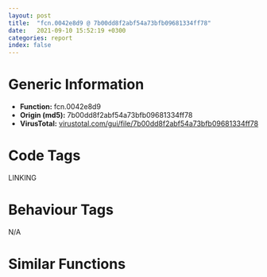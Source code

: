 ```yaml
---
layout: post
title:  "fcn.0042e8d9 @ 7b00dd8f2abf54a73bfb09681334ff78"
date:   2021-09-10 15:52:19 +0300
categories: report
index: false
---
```


# Generic Information
- **Function:** fcn.0042e8d9
- **Origin (md5):** 7b00dd8f2abf54a73bfb09681334ff78
- **VirusTotal:** [virustotal.com/gui/file/7b00dd8f2abf54a73bfb09681334ff78][virustotal_ref]

# Code Tags
<span class="tag" id="LINKING">LINKING</span>


# Behaviour Tags
<span class="bhv-tag" id="na">N/A</span>

# Similar Functions
<script type="text/javascript" src="https://www.gstatic.com/charts/loader.js"></script>
<script type="text/javascript">

    google.charts.load('current', {'packages':['corechart']});
    google.charts.setOnLoadCallback(drawChart);

    function drawChart() {
    var data = new google.visualization.DataTable();
        data.addColumn('number', 'X');
        data.addColumn('number', 'Y');
        data.addColumn({type: 'string', role: 'tooltip', 'p': {'html': true}});
        data.addColumn({'type': 'string', 'role': 'style'});
        
        data.addRows([
    [-46.397186279296875, 107.90811157226562, '<b><a href="/report/fcn.0042e8d9@7b00dd8f2abf54a73bfb09681334ff78">fcn.0042e8d9</a><br>@7b00dd8f2abf54a73bfb09681334ff78</b><br>push esi<br>mov esi, ecx<br>cmp dword[esi+0x10], 0<br>jne 0x42e8f6<br>push str.GetOpenFileNameA<br>call fcn.00415718<br>push eax<br>call dword[sym.imp.KERNEL32.dll_GetProcAddress]<br>mov dword[esi+0x10], eax<br>mov ecx, dword[esi+0x10]<br>mov eax, dword[esp+8]<br>mov dword[eax], ecx<br>pop esi<br>ret 4<br><eoc> ', 'point { fill-color: #e0440e; }'],
[69.80096435546875, 258.8807067871094, '<b><a href="/report/fcn.1000fe22@481b545f5c18f2fce1caac67ddc419e8">fcn.1000fe22</a><br>@481b545f5c18f2fce1caac67ddc419e8</b><br>push esi<br>mov esi, ecx<br>cmp dword[esi+0x14], 0<br>jne 0x1000fe3f<br>push str.InitCommonControlsEx<br>call fcn.1000fd52<br>push eax<br>call dword[sym.imp.KERNEL32.dll_GetProcAddress]<br>mov dword[esi+0x14], eax<br>mov ecx, dword[esi+0x14]<br>mov eax, dword[esp+8]<br>mov dword[eax], ecx<br>pop esi<br>ret 4<br><eoc> ', 'null'],
[-141.68939208984375, -108.97639465332031, '<b><a href="/report/fcn.00431d5a@7b00dd8f2abf54a73bfb09681334ff78">fcn.00431d5a</a><br>@7b00dd8f2abf54a73bfb09681334ff78</b><br>push esi<br>mov esi, ecx<br>cmp dword[esi+0x1c], 0<br>jne 0x431d77<br>push str.ImageList_Destroy<br>call fcn.00415718<br>push eax<br>call dword[sym.imp.KERNEL32.dll_GetProcAddress]<br>mov dword[esi+0x1c], eax<br>mov ecx, dword[esi+0x1c]<br>mov eax, dword[esp+8]<br>mov dword[eax], ecx<br>pop esi<br>ret 4<br><eoc> ', 'null'],
[-208.674072265625, 111.21552276611328, '<b><a href="/report/fcn.0041574a@7b00dd8f2abf54a73bfb09681334ff78">fcn.0041574a</a><br>@7b00dd8f2abf54a73bfb09681334ff78</b><br>push esi<br>mov esi, ecx<br>cmp dword[esi+0x10], 0<br>jne 0x415767<br>push str.InitCommonControls<br>call fcn.00415718<br>push eax<br>call dword[sym.imp.KERNEL32.dll_GetProcAddress]<br>mov dword[esi+0x10], eax<br>mov ecx, dword[esi+0x10]<br>mov eax, dword[esp+8]<br>mov dword[eax], ecx<br>pop esi<br>ret 4<br><eoc> ', 'null'],
[156.91485595703125, -176.4209442138672, '<b><a href="/report/fcn.00418a48@7b00dd8f2abf54a73bfb09681334ff78">fcn.00418a48</a><br>@7b00dd8f2abf54a73bfb09681334ff78</b><br>push esi<br>mov esi, ecx<br>cmp dword[esi+0x50], 0<br>jne 0x418a65<br>push str.CommDlgExtendedError<br>call fcn.00415718<br>push eax<br>call dword[sym.imp.KERNEL32.dll_GetProcAddress]<br>mov dword[esi+0x50], eax<br>mov ecx, dword[esi+0x50]<br>mov eax, dword[esp+8]<br>mov dword[eax], ecx<br>pop esi<br>ret 4<br><eoc> ', 'null'],
[42.351318359375, 4.294391632080078, '<b><a href="/report/fcn.1001da60@481b545f5c18f2fce1caac67ddc419e8">fcn.1001da60</a><br>@481b545f5c18f2fce1caac67ddc419e8</b><br>push esi<br>mov esi, ecx<br>cmp dword[esi+0x14], 0<br>jne 0x1001da7d<br>push str.GetOpenFileNameW<br>call fcn.1000fd52<br>push eax<br>call dword[sym.imp.KERNEL32.dll_GetProcAddress]<br>mov dword[esi+0x14], eax<br>mov ecx, dword[esi+0x14]<br>mov eax, dword[esp+8]<br>mov dword[eax], ecx<br>pop esi<br>ret 4<br><eoc> ', 'null'],
[114.67334747314453, 181.34014892578125, '<b><a href="/report/fcn.004157e8@7b00dd8f2abf54a73bfb09681334ff78">fcn.004157e8</a><br>@7b00dd8f2abf54a73bfb09681334ff78</b><br>push esi<br>mov esi, ecx<br>cmp dword[esi+0x14], 0<br>jne 0x415805<br>push str.InitCommonControlsEx<br>call fcn.00415718<br>push eax<br>call dword[sym.imp.KERNEL32.dll_GetProcAddress]<br>mov dword[esi+0x14], eax<br>mov ecx, dword[esi+0x14]<br>mov eax, dword[esp+8]<br>mov dword[eax], ecx<br>pop esi<br>ret 4<br><eoc> ', 'null'],
[-36.6738395690918, -83.74638366699219, '<b><a href="/report/fcn.0042cd1a@7b00dd8f2abf54a73bfb09681334ff78">fcn.0042cd1a</a><br>@7b00dd8f2abf54a73bfb09681334ff78</b><br>push esi<br>mov esi, ecx<br>cmp dword[esi+0x48], 0<br>jne 0x42cd37<br>push str.PrintDlgA<br>call fcn.00415718<br>push eax<br>call dword[sym.imp.KERNEL32.dll_GetProcAddress]<br>mov dword[esi+0x48], eax<br>mov ecx, dword[esi+0x48]<br>mov eax, dword[esp+8]<br>mov dword[eax], ecx<br>pop esi<br>ret 4<br><eoc> ', 'null'],
[-61.82258605957031, 190.192138671875, '<b><a href="/report/fcn.0042e9ae@7b00dd8f2abf54a73bfb09681334ff78">fcn.0042e9ae</a><br>@7b00dd8f2abf54a73bfb09681334ff78</b><br>push esi<br>mov esi, ecx<br>cmp dword[esi+0x18], 0<br>jne 0x42e9cb<br>push str.GetSaveFileNameA<br>call fcn.00415718<br>push eax<br>call dword[sym.imp.KERNEL32.dll_GetProcAddress]<br>mov dword[esi+0x18], eax<br>mov ecx, dword[esi+0x18]<br>mov eax, dword[esp+8]<br>mov dword[eax], ecx<br>pop esi<br>ret 4<br><eoc> ', 'null'],
[59.2612190246582, -183.3321075439453, '<b><a href="/report/fcn.1001db35@481b545f5c18f2fce1caac67ddc419e8">fcn.1001db35</a><br>@481b545f5c18f2fce1caac67ddc419e8</b><br>push esi<br>mov esi, ecx<br>cmp dword[esi+0x1c], 0<br>jne 0x1001db52<br>push str.GetSaveFileNameW<br>call fcn.1000fd52<br>push eax<br>call dword[sym.imp.KERNEL32.dll_GetProcAddress]<br>mov dword[esi+0x1c], eax<br>mov ecx, dword[esi+0x1c]<br>mov eax, dword[esp+8]<br>mov dword[eax], ecx<br>pop esi<br>ret 4<br><eoc> ', 'null'],
[-244.414306640625, 29.127580642700195, '<b><a href="/report/fcn.1000fd84@481b545f5c18f2fce1caac67ddc419e8">fcn.1000fd84</a><br>@481b545f5c18f2fce1caac67ddc419e8</b><br>push esi<br>mov esi, ecx<br>cmp dword[esi+0x10], 0<br>jne 0x1000fda1<br>push str.InitCommonControls<br>call fcn.1000fd52<br>push eax<br>call dword[sym.imp.KERNEL32.dll_GetProcAddress]<br>mov dword[esi+0x10], eax<br>mov ecx, dword[esi+0x10]<br>mov eax, dword[esp+8]<br>mov dword[eax], ecx<br>pop esi<br>ret 4<br><eoc> ', 'null'],
[207.86688232421875, -284.1107177734375, '<b><a href="/report/fcn.00422c93@7b00dd8f2abf54a73bfb09681334ff78">fcn.00422c93</a><br>@7b00dd8f2abf54a73bfb09681334ff78</b><br>push esi<br>lea esi, [ecx+0x9c]<br>cmp dword[esi], 0<br>jne 0x422cb2<br>push str.ImageList_GetImageInfo<br>call fcn.00415718<br>push eax<br>call dword[sym.imp.KERNEL32.dll_GetProcAddress]<br>mov dword[esi], eax<br>mov ecx, dword[esi]<br>mov eax, dword[esp+8]<br>mov dword[eax], ecx<br>pop esi<br>ret 4<br><eoc> ', 'null'],
[-106.3801040649414, -11.72164535522461, '<b><a href="/report/fcn.00422baf@7b00dd8f2abf54a73bfb09681334ff78">fcn.00422baf</a><br>@7b00dd8f2abf54a73bfb09681334ff78</b><br>push esi<br>mov esi, ecx<br>cmp dword[esi+0x3c], 0<br>jne 0x422bcc<br>push str.ImageList_Draw<br>call fcn.00415718<br>push eax<br>call dword[sym.imp.KERNEL32.dll_GetProcAddress]<br>mov dword[esi+0x3c], eax<br>mov ecx, dword[esi+0x3c]<br>mov eax, dword[esp+8]<br>mov dword[eax], ecx<br>pop esi<br>ret 4<br><eoc> ', 'null'],

        ]);

    var options = {
        title: 'Similarity Plot',
        legend: 'none',
        colors: ['#dedbd9', '#e6693e', '#ec8f6e', '#f3b49f', '#f6c7b6'],
        tooltip: {isHtml: true, trigger: 'both'},
        explorer: {
        actions: ["dragToZoom", "rightClickToReset"],
        },
        chartArea: {
        width: '80%',
        height: '80%'
        },
        width: '100%',
        height: '100%'
    };

    var chart = new google.visualization.ScatterChart(document.getElementById('chart_div'));

    chart.draw(data, options);
    }
    
</script>


<div id="chart_div" style="width: 100%px; height: 100%;"></div>

# Disassembled Code
{% highlight nasm %}

push esi
mov esi, ecx
cmp dword[esi+0x10], 0
jne 0x42e8f6
push str.GetOpenFileNameA
call fcn.00415718
push eax
call dword[sym.imp.KERNEL32.dll_GetProcAddress]
mov dword[esi+0x10], eax
mov ecx, dword[esi+0x10]
mov eax, dword[esp+8]
mov dword[eax], ecx
pop esi
ret 4

{% endhighlight %}

[virustotal_ref]: https://www.virustotal.com/gui/file/7b00dd8f2abf54a73bfb09681334ff78